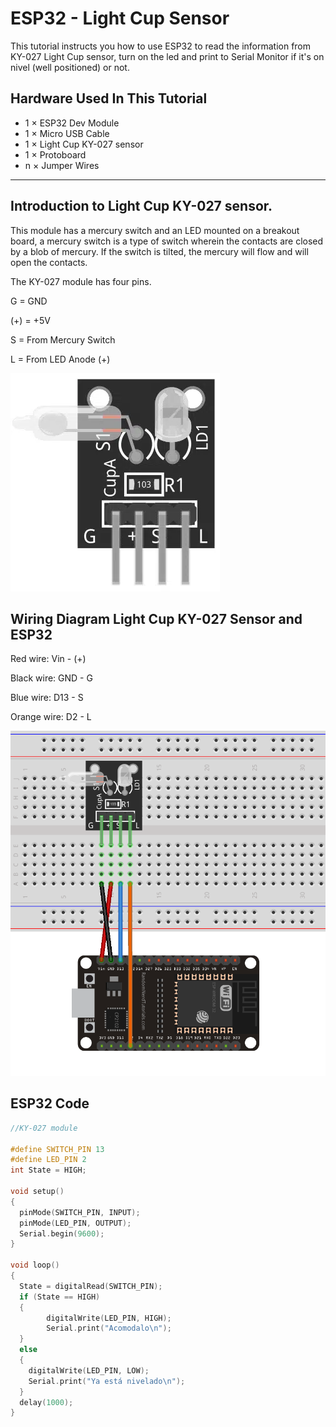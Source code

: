 # ESP32 - Light Cup Sensor

This tutorial instructs you how to use ESP32 to read the information from KY-027 Light Cup sensor, turn on the led and print to Serial Monitor if it's on nivel (well positioned) or not.

## Hardware Used In This Tutorial

  * 1	×	ESP32 Dev Module	
  * 1	×	Micro USB Cable	
  * 1	×	Light Cup KY-027 sensor
  * 1	×	Protoboard	
  * n	×	Jumper Wires

---

## Introduction to Light Cup KY-027 sensor.

This module has a mercury switch and an LED mounted on a breakout board, a mercury switch is a type of switch wherein the contacts are closed by a blob of mercury. If the switch is tilted, the mercury will flow and will open the contacts.

The KY-027 module has four pins.

G =	GND

(+) =	+5V

S =	From Mercury Switch

L	= From LED Anode (+)

![](figs/SensorLC.png)


## Wiring Diagram Light Cup KY-027 Sensor and ESP32

Red wire:     Vin - (+)

Black wire:   GND - G

Blue wire:    D13 - S

Orange wire:  D2 - L

![](figs/SensorLC2.png)


## ESP32 Code

```c++
//KY-027 module

#define SWITCH_PIN 13
#define LED_PIN 2
int State = HIGH;

void setup() 
{
  pinMode(SWITCH_PIN, INPUT);
  pinMode(LED_PIN, OUTPUT);
  Serial.begin(9600);
}

void loop() 
{
  State = digitalRead(SWITCH_PIN);
  if (State == HIGH)
  {
        digitalWrite(LED_PIN, HIGH);
        Serial.print("Acomodalo\n");
  }
  else
  {
    digitalWrite(LED_PIN, LOW);
    Serial.print("Ya está nivelado\n");
  }
  delay(1000);
}
```
